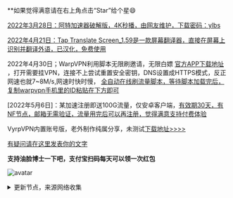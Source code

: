 **如果觉得满意请在右上角点击“Star”给个星😄

[2022年3月28日：阿特加速器破解版，4K秒播，由网友维护，下载密码：ylbs](https://ylbs.lanzoup.com/iVd8W0278smd)

[2022年4月21日：Tap Translate Screen_1.59是一款屏幕翻译器，直接在屏幕上识别并翻译外语，已汉化，免费使用](https://ylbs.lanzoul.com/iAWlJ03k1wgd)

2022年4月30日；WarpVPN利用脚本无限刷邀请，无限白嫖 [官方APP下载地址](https://1.1.1.1/) ，打开需要挂VPN，连接不上尝试重置安全密钥，DNS设置成HTTPS模式，反正网速也就7~8M/s,网速时快时慢， [全自动在线刷流量脚本，等待脚本加载完后，复制warpvpn手机里的ID粘贴在下方即可](https://replit.com/@aliilapro/warp)

[2022年5月6日]：某加速注册即送100G流量，仅安卓客户端，[有效期30天，有NF节点，邮箱无需验证，流量用完后可以再注册，觉得满意支持付费体验](https://az.400511.net/)

VyrpVPN内置账号版，老外制作纯属分享，未测试[下载地址>>>>](https://ylbs.lanzoul.com/iG6VS05n3rba)


[有疑问请在这里发表你的文字](https://github.com/YoulianBoshi/lantern-vpn/discussions/103)


**支持油脸博士一下吧，支付宝扫码每天可以领一次红包**

![avatar](https://telegra.ph/file/2ff5d5da7a06f8fffc663.png)



<details><summary>更新节点，来源网络收集</summary>
<p>

#### 点击一下即可全部复制

    

